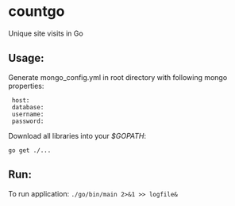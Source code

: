 # countgo
Unique site visits in Go

## Usage:

Generate mongo_config.yml in root directory with following mongo properties:
```
 host:
 database: 
 username:
 password: 
```

Download all libraries into your _$GOPATH_:

`go get ./...`

## Run:

To run application: `./go/bin/main 2>&1 >> logfile&`
